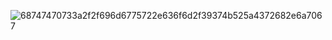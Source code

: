 ![68747470733a2f2f696d6775722e636f6d2f39374b525a4372682e6a7067](https://github.com/user-attachments/assets/558b9ba8-56af-4191-b6f9-749dd5460873)

